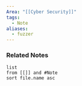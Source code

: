 ```yaml
---
Area: "[[Cyber Security]]"
tags:
  - Note
aliases:
  - fuzzer
---
```



### Related Notes
```dataview
list
from [[]] and #Note 
sort file.name asc
```
